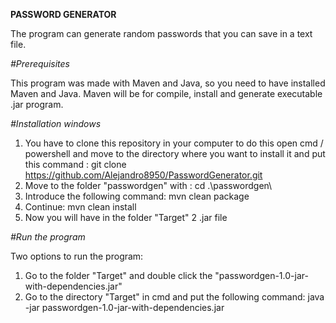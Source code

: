 **PASSWORD GENERATOR**

The program can generate random passwords that you can save in a text file.

*#Prerequisites*


This program was made with Maven and Java, so you need to have installed Maven and Java.
Maven will be for compile, install and generate executable .jar program.

*#Installation windows*
1. You have to clone this repository in your computer to do this open cmd / powershell and move to the directory where you want to install it and put this command : git clone https://github.com/Alejandro8950/PasswordGenerator.git
2. Move to the folder "passwordgen" with : cd .\passwordgen\
3. Introduce the following command: mvn clean package
4. Continue: mvn clean install
5. Now you will have in the folder "Target" 2 .jar file

*#Run the program*

Two options to run the program:
1. Go to the folder "Target" and double click the "passwordgen-1.0-jar-with-dependencies.jar"
2. Go to the directory "Target" in cmd and put the following command: java -jar passwordgen-1.0-jar-with-dependencies.jar

